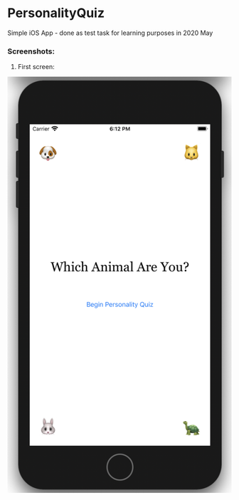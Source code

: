 # PersonalityQuiz
Simple iOS App - done as test task for learning purposes in 2020 May




### Screenshots:
1.	First screen:

![First_Screen](/quiz-screens_resized/quiz01_or.png)

